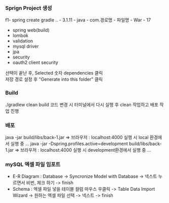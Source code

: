 ### Sprign Project 생성
f1- spring create gradle .. - 3.1.11 - java - com.경로명 - 파일명 - War - 17

- spring web(build)
- lombok
- validation
- mysql driver
- jpa
- security
- oauth2 client security

선택이 끝난 후, Selected 숫자 dependencies 클릭 <br />
저장 경로 설정 후 "Generate into this folder" 클릭


### Build
./gradlew clean build
코드 변경 시 터미널에서 다시 실행 후 clean 작업하고 배포 작업 진행

### 배포
java -jar build/libs/back-1.jar
=> 브라우저 : localhost:4000 실행 시 local 환경에서 실행 중 ...
java -jar -Dspring.profiles.active=development build/libs/back-1.jar
=> 브라우저 : localhost:4000 실행 시 development환경에서 실행 중 ...

### mySQL 엑셀 파일 임포트
- E-R Diagram : 
Database -> Syncronize Model with Database -> 넥스트 누르면서 비번, 체크 하기 -> finish
- Schema : 
엑셀 파일 넣을 테이블 컬럼 마우스 우클릭 -> Table Data Import Wizard -> 원하는 엑셀 파일 선택 -> 넥스트 -> finish
